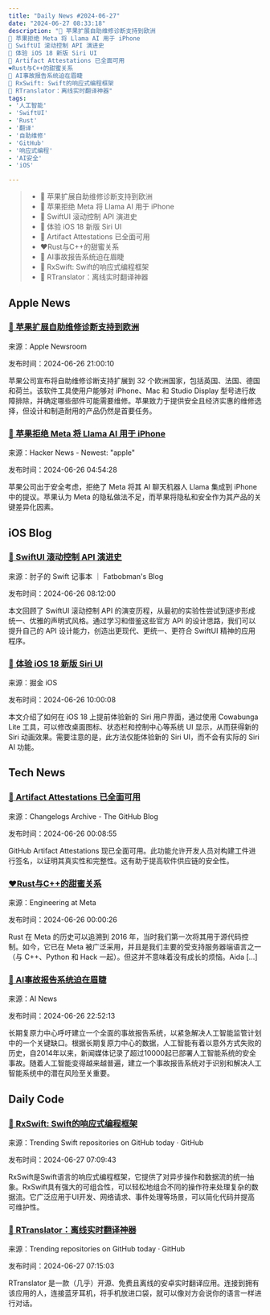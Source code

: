 ```yaml
---
title: "Daily News #2024-06-27"
date: "2024-06-27 08:33:18"
description: "🎉 苹果扩展自助维修诊断支持到欧洲
🚫 苹果拒绝 Meta 将 Llama AI 用于 iPhone
🎉 SwiftUI 滚动控制 API 演进史
🎉 体验 iOS 18 新版 Siri UI
🎉 Artifact Attestations 已全面可用
❤️Rust与C++的甜蜜关系
🤔 AI事故报告系统迫在眉睫
🌟 RxSwift: Swift的响应式编程框架
🌟 RTranslator：离线实时翻译神器"
tags: 
- '人工智能'
- 'SwiftUI'
- 'Rust'
- '翻译'
- '自助维修'
- 'GitHub'
- '响应式编程'
- 'AI安全'
- 'iOS'

---
```


> - 🎉 苹果扩展自助维修诊断支持到欧洲
> - 🚫 苹果拒绝 Meta 将 Llama AI 用于 iPhone
> - 🎉 SwiftUI 滚动控制 API 演进史
> - 🎉 体验 iOS 18 新版 Siri UI
> - 🎉 Artifact Attestations 已全面可用
> - ❤️Rust与C++的甜蜜关系
> - 🤔 AI事故报告系统迫在眉睫
> - 🌟 RxSwift: Swift的响应式编程框架
> - 🌟 RTranslator：离线实时翻译神器

## Apple News

### [🎉 苹果扩展自助维修诊断支持到欧洲](https://www.apple.com/newsroom/2024/06/apple-expands-self-service-repair-diagnostics-support-to-europe/)

来源：Apple Newsroom

发布时间：2024-06-26 21:00:10

苹果公司宣布将自助维修诊断支持扩展到 32 个欧洲国家，包括英国、法国、德国和荷兰。该软件工具使用户能够对 iPhone、Mac 和 Studio Display 型号进行故障排除，并确定哪些部件可能需要维修。苹果致力于提供安全且经济实惠的维修选择，但设计和制造耐用的产品仍然是首要任务。

### [🚫 苹果拒绝 Meta 将 Llama AI 用于 iPhone](https://www.firstpost.com/tech/apple-rejected-metas-proposal-to-use-llama-ai-for-iphones-over-security-concerns-13785949.html)

来源：Hacker News - Newest: "apple"

发布时间：2024-06-26 04:54:28

苹果公司出于安全考虑，拒绝了 Meta 将其 AI 聊天机器人 Llama 集成到 iPhone 中的提议。苹果认为 Meta 的隐私做法不足，而苹果将隐私和安全作为其产品的关键差异化因素。

## iOS Blog

### [🎉 SwiftUI 滚动控制 API 演进史](https://fatbobman.com/zh/posts/the-evolution-of-swiftui-scroll-control-apis/)

来源：肘子的 Swift 记事本 ｜ Fatbobman's Blog

发布时间：2024-06-26 08:12:00

本文回顾了 SwiftUI 滚动控制 API 的演变历程，从最初的实验性尝试到逐步形成统一、优雅的声明式风格。通过学习和借鉴这些官方 API 的设计思路，我们可以提升自己的 API 设计能力，创造出更现代、更统一、更符合 SwiftUI 精神的应用程序。

### [🎉 体验 iOS 18 新版 Siri UI](https://juejin.cn/post/7384322439591510070)

来源：掘金 iOS

发布时间：2024-06-26 10:00:08

本文介绍了如何在 iOS 18 上提前体验新的 Siri 用户界面，通过使用 Cowabunga Lite 工具，可以修改桌面图标、状态栏和控制中心等系统 UI 显示，从而获得新的 Siri 动画效果。需要注意的是，此方法仅能体验新的 Siri UI，而不会有实际的 Siri AI 功能。

## Tech News

### [🎉 Artifact Attestations 已全面可用](https://github.blog/changelog/2024-06-25-artifact-attestations-is-generally-available)

来源：Changelogs Archive - The GitHub Blog

发布时间：2024-06-26 00:08:55

GitHub Artifact Attestations 现已全面可用。此功能允许开发人员对构建工件进行签名，以证明其真实性和完整性。这有助于提高软件供应链的安全性。

### [❤️Rust与C++的甜蜜关系](https://engineering.fb.com/2024/06/25/developer-tools/the-key-to-a-happy-rust-c-relationship/)

来源：Engineering at Meta

发布时间：2024-06-26 00:00:26

Rust 在 Meta 的历史可以追溯到 2016 年，当时我们第一次将其用于源代码控制。如今，它已在 Meta 被广泛采用，并且是我们主要的受支持服务器端语言之一（与 C++、Python 和 Hack 一起）。但这并不意味着没有成长的烦恼。Aida [...]

### [🤔 AI事故报告系统迫在眉睫](https://www.artificialintelligence-news.com/2024/06/26/think-tank-calls-for-ai-incident-reporting-system/)

来源：AI News

发布时间：2024-06-26 22:52:13

长期复原力中心呼吁建立一个全面的事故报告系统，以紧急解决人工智能监管计划中的一个关键缺口。根据长期复原力中心的数据，人工智能有着以意外方式失败的历史，自2014年以来，新闻媒体记录了超过10000起已部署人工智能系统的安全事故。随着人工智能变得越来越普遍，建立一个事故报告系统对于识别和解决人工智能系统中的潜在风险至关重要。

## Daily Code

### [🌟 RxSwift: Swift的响应式编程框架](https://github.com/ReactiveX/RxSwift)

来源：Trending Swift repositories on GitHub today · GitHub

发布时间：2024-06-27 07:09:43

RxSwift是Swift语言的响应式编程框架，它提供了对异步操作和数据流的统一抽象。RxSwift具有强大的可组合性，可以轻松地组合不同的操作符来处理复杂的数据流。它广泛应用于UI开发、网络请求、事件处理等场景，可以简化代码并提高可维护性。

### [🌟 RTranslator：离线实时翻译神器](https://github.com/niedev/RTranslator)

来源：Trending repositories on GitHub today · GitHub

发布时间：2024-06-27 07:15:03

RTranslator 是一款（几乎）开源、免费且离线的安卓实时翻译应用。连接到拥有该应用的人，连接蓝牙耳机，将手机放进口袋，就可以像对方会说你的语言一样进行对话。
